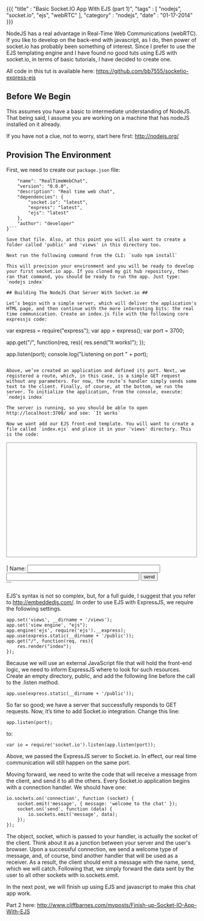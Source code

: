 {{{
    "title"    : "Basic Socket.IO App With EJS (part 1)",
    "tags"     : [ "nodejs", "socket.io", "ejs", "webRTC" ],
    "category" : "nodejs",
    "date"     : "01-17-2014"
}}}

NodeJS has a real advantage in Real-Time Web Communications (webRTC). If you like to develop on the back-end with javascript, as I do, then power of socket.io has probably been something of interest. Since I prefer to use the EJS templating engine and I have found no good tuts using EJS with socket.io, in terms of basic tutorials, I have decided to create one.

All code in this tut is available here: https://github.com/bb7555/socketio-express-ejs

## Before We Begin ##

This assumes you have a basic to intermediate understanding of NodeJS. That being said, I assume you are working on a machine that has nodeJS installed on it already. 

If you have not a clue, not to worry, start here first: http://nodejs.org/

## Provision The Environment ##

First, we need to create our `package.json` file:

```{
    "name": "RealTimeWebChat",
    "version": "0.0.0",
    "description": "Real time web chat",
    "dependencies": {
        "socket.io": "latest",
        "express": "latest",
        "ejs": "latest"
    },
    "author": "developer"
}```

Save that file. Also, at this point you will also want to create a folder called 'public' and 'views' in this directory too.

Next run the following command from the CLI: `sudo npm install`

This will provision your environment and you will be ready to develop your first socket.io app. If you cloned my git hub repository, then ran that command, you should be ready to run the app. Just type: `nodejs index`

## Building The NodeJS Chat Server With Socket.io ##

Let’s begin with a simple server, which will deliver the application's HTML page, and then continue with the more interesting bits: the real time communication. Create an index.js file with the following core expressjs code:

```
var express = require("express");
var app = express();
var port = 3700;
 
app.get("/", function(req, res){
    res.send("It works!");
});
 
app.listen(port);
console.log("Listening on port " + port);
```

Above, we’ve created an application and defined its port. Next, we registered a route, which, in this case, is a simple GET request without any parameters. For now, the route’s handler simply sends some text to the client. Finally, of course, at the bottom, we run the server. To initialize the application, from the console, execute: `nodejs index`

The server is running, so you should be able to open http://localhost:3700/ and see: `It works`

Now we want add our EJS front-end template. You will want to create a file called `index.ejs` and place it in your 'views' directory. This is the code:

```
<html>
  <head>
    <title>Real time web chat</title>
    <script src='/chat.js' type='text/javascript'></script>
    <script src='/socket.io/socket.io.js' type='text/javascript'></script>
  <body>
    <div id='content' style='width: 500px; height: 300px; margin: 0 0 20px 0; border: solid 1px #999; overflow-y: scroll;'></div>
      <div class="controls">
        | Name:
        <input id='name' style='width:350px' />
        <br />
        <input id='field' style='width:350px;' />
        <input id='send' type='button' value='send' />
      </div>
    
  </body>
</html>
```

EJS's syntax is not so complex, but, for a full guide, I suggest that you refer to http://embeddedjs.com/. In order to use EJS with ExpressJS, we require the following settings.

```
app.set('views', __dirname + '/views');
app.set('view engine', "ejs");
app.engine('ejs', require('ejs').__express);
app.use(express.static(__dirname + '/public'));
app.get("/", function(req, res){
    res.render("index");
});
```

Because we will use an external JavaScript file that will hold the front-end logic, we need to inform ExpressJS where to look for such resources. Create an empty directory, public, and add the following line before the call to the .listen method.

`app.use(express.static(__dirname + '/public'));`

So far so good; we have a server that successfully responds to GET requests. Now, it’s time to add Socket.io integration. Change this line:

`app.listen(port);`

to:

```
var io = require('socket.io').listen(app.listen(port));
```

Above, we passed the ExpressJS server to Socket.io. In effect, our real time communication will still happen on the same port.

Moving forward, we need to write the code that will receive a message from the client, and send it to all the others. Every Socket.io application begins with a connection handler. We should have one:

```
io.sockets.on('connection', function (socket) {
    socket.emit('message', { message: 'welcome to the chat' });
    socket.on('send', function (data) {
        io.sockets.emit('message', data);
    });
});
```

The object, socket, which is passed to your handler, is actually the socket of the client. Think about it as a junction between your server and the user's browser. Upon a successful connection, we send a welcome type of message, and, of course, bind another handler that will be used as a receiver. As a result, the client should emit a message with the name, send, which we will catch. Following that, we simply forward the data sent by the user to all other sockets with io.sockets.emit.

In the next post, we will finish up using EJS and javascript to make this chat app work.

Part 2 here: http://www.cliffbarnes.com/myposts/Finish-up-Socket-IO-App-With-EJS